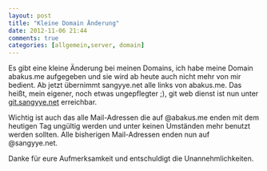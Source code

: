 ```yaml
---
layout: post
title: "Kleine Domain Änderung"
date: 2012-11-06 21:44
comments: true
categories: [allgemein,server, domain]
---
```

Es gibt eine kleine Änderung bei meinen Domains, ich habe meine Domain abakus.me aufgegeben und
sie wird ab heute auch nicht mehr von mir bedient. Ab jetzt übernimmt sangyye.net alle links von abakus.me. Das heißt,
mein eigener, noch etwas ungepflegter ;), git web dienst ist nun unter [git.sangyye.net](http://git.sangyye.net) erreichbar.

Wichtig ist auch das alle Mail-Adressen die auf @abakus.me enden mit dem heutigen Tag ungültig werden und unter keinen Umständen mehr benutzt werden sollten.
Alle bisherigen Mail-Adressen enden nun auf @sangyye.net.

Danke für eure Aufmerksamkeit und entschuldigt die Unannehmlichkeiten.
